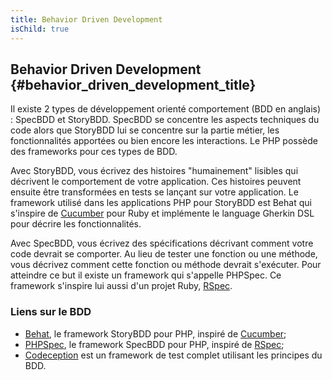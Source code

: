 ```yaml
---
title: Behavior Driven Development
isChild: true
---
```


## Behavior Driven Development {#behavior_driven_development_title}

Il existe 2 types de développement orienté comportement (BDD en anglais) : SpecBDD et StoryBDD. SpecBDD se concentre les 
aspects techniques du code alors que StoryBDD lui se concentre sur la partie métier, les fonctionnalités apportées ou 
bien encore les interactions. Le PHP possède des frameworks pour ces  types de BDD.

Avec StoryBDD, vous écrivez des histoires "humainement" lisibles qui décrivent le comportement de votre application. 
Ces histoires peuvent ensuite être transformées en tests se lançant sur votre application. Le framework utilisé dans 
les applications PHP pour StoryBDD est Behat qui s'inspire de [Cucumber](http://cukes.info/) pour Ruby et implémente 
le language Gherkin DSL pour décrire les fonctionnalités.

Avec SpecBDD, vous écrivez des spécifications décrivant comment votre code devrait se comporter. Au lieu de tester 
une fonction ou une méthode, vous décrivez comment cette fonction ou méthode devrait s'exécuter. Pour atteindre ce but 
il existe un framework qui s'appelle PHPSpec. Ce framework s'inspire lui aussi d'un projet Ruby, 
[RSpec](http://rspec.info/).

### Liens sur le BDD

* [Behat](http://behat.org/), le framework StoryBDD pour PHP, inspiré de [Cucumber](http://cukes.info/);
* [PHPSpec](http://www.phpspec.net/), le framework SpecBDD pour PHP, inspiré de [RSpec](http://rspec.info/);
* [Codeception](http://www.codeception.com) est un framework de test complet utilisant les principes du BDD.
